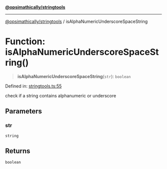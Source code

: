 [**@opsimathically/stringtools**](../README.md)

***

[@opsimathically/stringtools](../README.md) / isAlphaNumericUnderscoreSpaceString

# Function: isAlphaNumericUnderscoreSpaceString()

> **isAlphaNumericUnderscoreSpaceString**(`str`): `boolean`

Defined in: [stringtools.ts:55](https://github.com/opsimathically/stringtools/blob/be6279cb127c5f8c1596ccd40cdd74eea6133fed/src/stringtools.ts#L55)

check if a string contains alphanumeric or underscore

## Parameters

### str

`string`

## Returns

`boolean`
